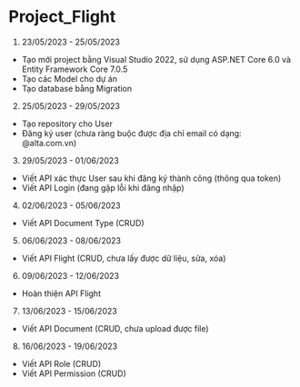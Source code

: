 # Project_Flight

1. 23/05/2023 - 25/05/2023

- Tạo mới project bằng Visual Studio 2022, sử dụng ASP.NET Core 6.0 và Entity Framework Core 7.0.5
- Tạo các Model cho dự án
- Tạo database bằng Migration

2. 25/05/2023 - 29/05/2023

- Tạo repository cho User
- Đăng ký user (chưa ràng buộc được địa chỉ email có dạng: @alta.com.vn)

3. 29/05/2023 - 01/06/2023

- Viết API xác thực User sau khi đăng ký thành công (thông qua token)
- Viết API Login (đang gặp lỗi khi đăng nhập)

4. 02/06/2023 - 05/06/2023

- Viết API Document Type (CRUD)

5. 06/06/2023 - 08/06/2023

- Viết API Flight (CRUD, chưa lấy được dữ liệu, sửa, xóa)

6. 09/06/2023 - 12/06/2023

- Hoàn thiện API Flight

7. 13/06/2023 - 15/06/2023

- Viết API Document (CRUD, chưa upload được file)

8. 16/06/2023 - 19/06/2023

- Viết API Role (CRUD)
- Viết API Permission (CRUD)
